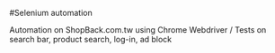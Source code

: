 #Selenium automation

Automation on ShopBack.com.tw using Chrome Webdriver
/
Tests on search bar, product search, log-in, ad block
